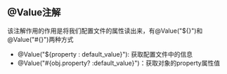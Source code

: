 ## @Value注解
该注解作用的作用是将我们配置文件的属性读出来，有@Value("${}")和@Value("#{}")两种方式
* @Value("${property : default_value}"): 获取配置文件中的信息
* @Value("#{obj.property? :default_value}")：获取对象的property属性值

